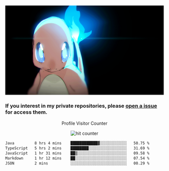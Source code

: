 [gif]: https://raw.githubusercontent.com/uysalserkan/uysalserkan/master/charmander-2.gif

![gif]

### If you interest in my private repositories, please [open a issue](https://github.com/uysalserkan/uysalserkan/issues) for access them.


<div align="center">
<p>Profile Visitor Counter</p>
<img src="https://profile-counter.glitch.me/uysalserkan/count.svg" alt="hit counter" align="center">
</div>

<!--START_SECTION:waka-->
```text
Java         8 hrs 4 mins    ████████████▓░░░░░░░░░░░░   50.75 % 
TypeScript   5 hrs 2 mins    ████████░░░░░░░░░░░░░░░░░   31.69 % 
JavaScript   1 hr 31 mins    ██▒░░░░░░░░░░░░░░░░░░░░░░   09.58 % 
Markdown     1 hr 12 mins    ██░░░░░░░░░░░░░░░░░░░░░░░   07.54 % 
JSON         2 mins          ░░░░░░░░░░░░░░░░░░░░░░░░░   00.29 % 
```
<!--END_SECTION:waka-->
